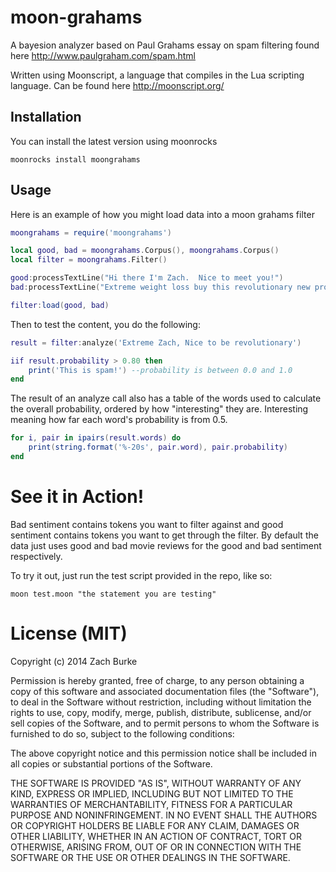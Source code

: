 moon-grahams
============

A bayesion analyzer based on Paul Grahams essay on spam filtering found here http://www.paulgraham.com/spam.html

Written using Moonscript, a language that compiles in the Lua scripting language.  Can be found here http://moonscript.org/

Installation
------------

You can install the latest version using moonrocks

```
moonrocks install moongrahams
```

Usage
-----

Here is an example of how you might load data into a moon grahams filter

```lua
moongrahams = require('moongrahams')

local good, bad = moongrahams.Corpus(), moongrahams.Corpus()
local filter = moongrahams.Filter()

good:processTextLine("Hi there I'm Zach.  Nice to meet you!")
bad:processTextLine("Extreme weight loss buy this revolutionary new product")

filter:load(good, bad)
```

Then to test the content, you do the following:

```lua
result = filter:analyze('Extreme Zach, Nice to be revolutionary')

iif result.probability > 0.80 then
    print('This is spam!') --probability is between 0.0 and 1.0
end
```

The result of an analyze call also has a table of the words used to calculate the overall probability, ordered by how "interesting" they are.  Interesting meaning how far each word's probability is from 0.5.

```lua
for i, pair in ipairs(result.words) do
    print(string.format('%-20s', pair.word), pair.probability)
end
```

See it in Action!
======

Bad sentiment contains tokens you want to filter against and good sentiment contains tokens you want to get through the filter.   By default the data just uses good and bad movie reviews for the good and bad sentiment respectively.  

To try it out, just run the test script provided in the repo, like so:

```
moon test.moon "the statement you are testing"
```

License (MIT)
=============

Copyright (c) 2014 Zach Burke

Permission is hereby granted, free of charge, to any person obtaining a copy
of this software and associated documentation files (the "Software"), to deal
in the Software without restriction, including without limitation the rights
to use, copy, modify, merge, publish, distribute, sublicense, and/or sell
copies of the Software, and to permit persons to whom the Software is
furnished to do so, subject to the following conditions:

The above copyright notice and this permission notice shall be included in all
copies or substantial portions of the Software.

THE SOFTWARE IS PROVIDED "AS IS", WITHOUT WARRANTY OF ANY KIND, EXPRESS OR
IMPLIED, INCLUDING BUT NOT LIMITED TO THE WARRANTIES OF MERCHANTABILITY,
FITNESS FOR A PARTICULAR PURPOSE AND NONINFRINGEMENT. IN NO EVENT SHALL THE
AUTHORS OR COPYRIGHT HOLDERS BE LIABLE FOR ANY CLAIM, DAMAGES OR OTHER
LIABILITY, WHETHER IN AN ACTION OF CONTRACT, TORT OR OTHERWISE, ARISING FROM,
OUT OF OR IN CONNECTION WITH THE SOFTWARE OR THE USE OR OTHER DEALINGS IN THE
SOFTWARE.